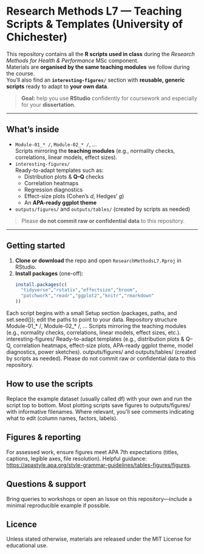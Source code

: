 # Research Methods L7 — Teaching Scripts & Templates (University of Chichester)

This repository contains all the **R scripts used in class** during the *Research Methods for Health & Performance* MSc component.  
Materials are **organised by the same teaching modules** we follow during the course.  
You’ll also find an **`interesting-figures/`** section with **reusable, generic scripts** ready to adapt to **your own data**.

> **Goal:** help you use **RStudio** confidently for coursework and especially for your **dissertation**.

---

## What’s inside

- `Module-01_* /`, `Module-02_* /`, …  
  Scripts mirroring the **teaching modules** (e.g., normality checks, correlations, linear models, effect sizes).
- `interesting-figures/`  
  Ready-to-adapt templates such as:
  - Distribution plots & **Q–Q** checks
  - Correlation heatmaps
  - Regression diagnostics
  - Effect-size plots (Cohen’s *d*, Hedges’ *g*)
  - An **APA-ready ggplot theme**
- `outputs/figures/` and `outputs/tables/` (created by scripts as needed)

> Please **do not commit raw or confidential data** to this repository.

---

## Getting started

1. **Clone or download** the repo and open `ResearchMethodsL7.Rproj` in RStudio.
2. **Install packages** (one-off):
   ```r
   install.packages(c(
     "tidyverse","rstatix","effectsize","broom",
     "patchwork","readr","ggplot2","knitr","rmarkdown"
   ))


Each script begins with a small Setup section (packages, paths, and set.seed()); edit the paths to point to your data.
Repository structure
Module-01_* /, Module-02_* /, …
Scripts mirroring the teaching modules (e.g., normality checks, correlations, linear models, effect sizes, etc.).
interesting-figures/
Ready-to-adapt templates (e.g., distribution plots & Q–Q, correlation heatmaps, effect-size plots, APA-ready ggplot theme, model diagnostics, power sketches).
outputs/figures/ and outputs/tables/ (created by scripts as needed).
Please do not commit raw or confidential data to this repository.

## How to use the scripts
Replace the example dataset (usually called df) with your own and run the script top to bottom.
Most plotting scripts save figures to outputs/figures/ with informative filenames.
Where relevant, you’ll see comments indicating what to edit (column names, factors, labels).

## Figures & reporting

For assessed work, ensure figures meet APA 7th expectations (titles, captions, legible axes, file resolution). Helpful guidance: https://apastyle.apa.org/style-grammar-guidelines/tables-figures/figures.


## Questions & support

Bring queries to workshops or open an Issue on this repository—include a minimal reproducible example if possible.


## Licence

Unless stated otherwise, materials are released under the MIT License for educational use.




